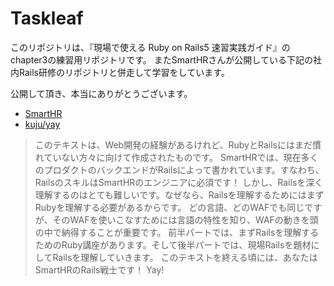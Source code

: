 # Taskleaf

このリポジトリは、『現場で使える Ruby on Rails5 速習実践ガイド』のchapter3の練習用リポジトリです。
またSmartHRさんが公開している下記の社内Rails研修のリポジトリと併走して学習をしています。

公開して頂き、本当にありがとうございます。

- [SmartHR](https://smarthr.jp/)
- [kuju/yay](https://github.com/kufu/yay)

>このテキストは、Web開発の経験があるけれど、RubyとRailsにはまだ慣れていない方々に向けて作成されたものです。 SmartHRでは、現在多くのプロダクトのバックエンドがRailsによって書かれています。すなわち、RailsのスキルはSmartHRのエンジニアに必須です！ しかし、Railsを深く理解するのはとても難しいです。なぜなら、Railsを理解するためにはまずRubyを理解する必要があるからです。 どの言語、どのWAFでも同じですが、そのWAFを使いこなすためには言語の特性を知り、WAFの動きを頭の中で納得することが重要です。
>前半パートでは、まずRailsを理解するためのRuby講座があります。そして後半パートでは、現場Railsを題材にしてRailsを理解していきます。 このテキストを終える頃には、あなたはSmartHRのRails戦士です！ Yay!